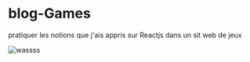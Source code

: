 # blog-Games
pratiquer les notions que j'ais appris sur Reactjs dans un sit web de jeux

![wassss](https://user-images.githubusercontent.com/93933524/206915602-897fff6f-3e3e-4d13-86b1-6753a1858d67.png)
